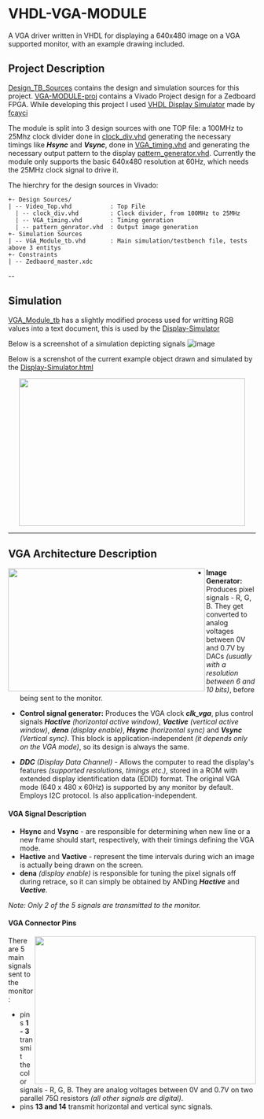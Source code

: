 # VHDL-VGA-MODULE
A VGA driver written in VHDL for displaying a 640x480 image on a VGA supported monitor, with an example drawing included.

## Project Description
[Design_TB_Sources]() contains the design and simulation sources for this project. [VGA-MODULE-proj]() contains a Vivado Project design for a Zedboard FPGA. While developing this project I used [VHDL Display Simulator](https://github.com/fcayci/vhdl-display-simulator) made by [fcayci](https://github.com/fcayci)

The module is split into 3 design sources with one TOP file: a 100MHz to 25Mhz clock divider done in [clock_div.vhd]()  generating the necessary timings like ***Hsync*** and ***Vsync***, done in [VGA_timing.vhd]() and generating the necessary output pattern to the display [pattern_generator.vhd](). Currently the module only supports the basic 640x480 resolution at 60Hz, which needs the 25MHz clock signal to drive it.

The hierchry for the design sources in Vivado:
```
+- Design Sources/          
| -- Video_Top.vhd           : Top File
  | -- clock_div.vhd         : Clock divider, from 100MHz to 25MHz
  | -- VGA_timing.vhd        : Timing genration
  | -- pattern_genrator.vhd  : Output image generation
+- Simulation Sources
| -- VGA_Module_tb.vhd       : Main simulation/testbench file, tests above 3 entitys
+- Constraints
| -- Zedbaord_master.xdc
```
--
## Simulation
[VGA_Module_tb]() has a slightly modified process used for writting RGB values into a text document, this is used by the [Display-Simulator]()

Below is a screenshot of a simulation depicting signals
![image](https://github.com/r0tary/VHDL-VGA-MODULE/assets/106680433/991c484a-68d0-4402-b3bd-a732edab9c3a)

Below is a screnshot of the current example object drawn and simulated by the [Display-Simulator.html]()

<p align="center">
  <img width="460" height="300" src="https://github.com/r0tary/VHDL-VGA-MODULE/assets/106680433/b888b2b9-9c47-40f5-9592-82489e506a64">
</p>

---

## VGA Architecture Description
<img align="left" width="400" height="250" src="https://i.imgur.com/bjhMcLc.png"> 

- **Image Generator:**  Produces pixel signals - R, G, B. They get converted to analog voltages between 0V and 0.7V by DACs *(usually with a resolution between 6 and 10 bits)*, before being sent to the monitor.

- **Control signal generator:** Produces the VGA clock ***clk_vga***, plus control signals ***Hactive*** *(horizontal active window)*, ***Vactive*** *(vertical active window)*, ***dena*** *(display enable)*, ***Hsync*** *(horizontal sync)* and ***Vsync*** *(Vertical sync)*. This block is application-independent *(it depends only on the VGA mode)*, so its design is always the same.

- ***DDC*** *(Display Data Channel)* - Allows the computer to read the display's features *(supported resolutions, timings etc.)*, stored in a ROM with extended display identification data (EDID) format. The original VGA mode (640 x 480 x 60Hz) is supported by any monitor by default. Employs I2C protocol. Is also application-independent.

#### VGA Signal Description 
- **Hsync** and **Vsync** - are responsible for determining when new line or a new frame should start, respectively, with their timings defining the VGA mode. 
- **Hactive** and **Vactive** - represent the time intervals during wich an image is actually being drawn on the screen. 
- **dena** *(display enable)* is responsible for tuning the pixel signals off during retrace, so it can simply be obtained by ANDing ***Hactive*** and ***Vactive***. 
 
*Note: Only 2 of the 5 signals are transmitted to the monitor.*


#### VGA Connector Pins
<img align="right" width="450" height="300" src="https://i.imgur.com/J6fSi4A.png">

There are 5 main signals sent to the monitor:
- pins **1 - 3** transmit the color signals - R, G, B. They are analog voltages between 0V and 0.7V on two parallel 75Ω resistors *(all other signals are digital)*.
- pins **13 and 14** transmit horizontal and vertical sync signals.

